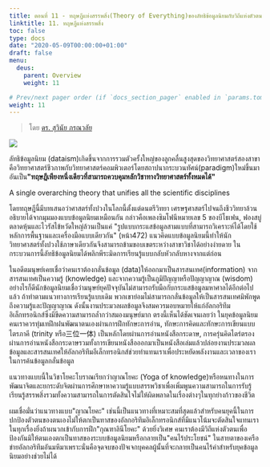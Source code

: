 ```yaml
---
title: ตอนที่ 11 - ทฤษฎีแห่งสรรพสิ่ง​(Theory​ of​ Everything)​ของลัทธิข้อมูลนิยมกับ​วิถีแห่งตัวตน
linktitle: 11. ทฤษฎีแห่งสรรพสิ่ง
toc: false
type: docs
date: "2020-05-09T00:00:00+01:00"
draft: false
menu:
  deus:
    parent: Overview
    weight: 11

# Prev/next pager order (if `docs_section_pager` enabled in `params.toml`)
weight: 11
---
```


> โดย [ดร. สุวินัย ภรณวลัย](https://www.facebook.com/suvinaip/)

![](https://www.panasm.com/wp-content/uploads/2018/10/Homo-Deus-2016-Yuval-Noah-Harari.jpg)

ลัทธิข้อมูลนิยม​ (dataism)​ เกิดขึ้นจากการรวมตัวครั้งใหญ่ของลูกคลื่นสูงสุดของวิทยาศาสตร์สองสาขา​คือวิทยาศาสตร์ชีวภาพกับวิทยาศาสตร์คอมพิวเตอร์​โดยสถาปนากระบวนทัศน์​ (paradigm)​ใหม่ขึ้นมาอันเป็น​ **"ทฤษฎีเพียงหนึ่งเดียวที่สามารถควบคุมหลักวิชาทางวิทยาศาสตร์ทั้งหมดได้"** 

A single​ overarching​ theory that unifies all the​ scientific disciplines

โดยทฤษฎีนี้มีบทเสนอว่า​ศาสตร์ทั้งปวงในโลกนี้ตั้งแต่ดนตรี​วิทยา เศรษฐศาสตร์​ไปจนถึงชีววิทยาล้วนอธิบายได้จากมุมมองแบบข้อมูลนิยมเหมือนกัน กล่าวคือ​เพลงซิมโฟนีหมายเลข​ 5​ ของบีโธเฟน, ฟองสบู่ตลาดหุ้น​และไวรัสไข้หวัดใหญ่ล้วนเป็นแค่  "รูปแบบกระแสข้อมูลสามแบบที่สามารถวิเคราะห์ได้โดยใช้หลักการพื้นฐานและเครื่องมือแบบเดียวกัน" (หน้า​472) แนวคิดแบบข้อมูลนิยมนี้​ทำให้นักวิทยาศาสตร์ทั้งปวงใช้ภาษาเดียวกัน​จึงสามารถข้ามขอบเขตระหว่างสาขาวิชาได้อย่างง่ายดาย ในกระบวนการนี้​ลัทธิข้อมูลนิยมได้พลิกพีระมิดการเรียนรู้แบบกลับหัวกลับหางจากแต่ก่อน

ในอดีตมนุษย์เคยเชื่อว่า​คนเราต้องกลั่นข้อมูล​ (data)​ ให้ออกมาเป็นสารสนเทศ​(information)​ จากสารสนเทศเป็นความรู้​ (knowledge) และจากความรู้เป็นภูมิปัญญาหรือปัญญาญาณ​ (wisdom) อย่างไรก็ดี​นักข้อมูลนิยมเชื่อว่า​มนุษย์ยุคปัจจุบันไม่สามารถรับมือกับกระแสข้อมูลมหาศาลได้อีกต่อไปแล้ว ถ้าทำตามแนวทางการเรียนรู้แบบเดิม​ พวกเขาย่อมไม่สามารถกลั่นข้อมูลให้เป็นสารสนเทศ​ มิพักพูดถึงความรู้และปัญญาญาณ ดังนั้นงานประมวลผลข้อมูลจึงสมควรมอบหมายให้แก่อัลกอริทึมอิเล็กทรอนิกส์​ซึ่งมีขีดความสามารถล้ำกว่าสมองมนุษย์มาก ตรงนี้เห็นได้ชัดเจนเลยว่า ในยุคข้อมูลนิยม​ คนเราควรทุ่มเทฝึกฝนพัฒนาตนเองผ่านการฝึกทักษะการอ่าน, ทักษะการคิดและทักษะการเขียนแบบไตรภาคี​ (trinity หรือ​三位一体)
เป็นหลักโดยผ่านการอ่านหนังสือกระดาษ, การครุ่นคิดไตร่ตรองผ่านการอ่านหนังสือกระดาษ​รวมทั้งการเขียนหนังสือออกมาเป็นหนังสือเล่ม​ แล้วปล่อยงานประมวลผลข้อมูลและสารสนเทศให้อัลกอริทึมอีเล็กทรอนิกส์ช่วยทำแทนเราเพื่อประหยัดพลังงานและเวลาของเราในการค้นข้อมูล​กลั่นข้อมูล

แนวทางแบบนี้​ในวิชาโยคะโบราณ​เรียกว่า​ญาณโยคะ (Yoga​ of​ knowledge)​ หรือหนทางในการพัฒนาจิต​ และยกระดับจิตผ่านการศึกษาหาความรู้แบบสรรพวิชาเพื่อเพิ่มพูนความสามารถในการรับรู้​เรียนรู้สรรพสิ่ง​ รวมทั้งความสามารถในการตัดสินใจไม่ให้ผิดพลาดในเรื่องต่างๆในทุกย่างก้าวของชีวิต

ผม​เชื่อมั่นว่า​แนวทางแบบ​"ญาณโยคะ" เช่นนี้​เป็นแนวทางที่เหมาะสมที่สุดแล้วสำหรับคนยุคนี้​ในการปกป้องตัวตนของตนเองไม่ให้ตกเป็นทาสของอัลกอริทึมอิเล็กทรอนิกส์ที่มีแนวโน้มจะตัดสินใจแทนเราในทุกเรื่อง​ ยิ่งถ้าผนวกเข้ากับการฝึก​"กุณฑาลินีโยคะ" ด้วยยิ่งวิเศษ คนเราต้องมีวิถีแห่งตัวตน​เพื่อป้องกันมิให้ตนเองตกเป็นทาสของระบบข้อมูลนิยม​หรือกลายเป็น​"คนไร้ประโยชน์" ในสายตาของเครือข่ายอัลกอริทึมอันมหึมา​เพราะนั่นคือจุดจบของปัจเจกบุคคลผู้นั้นที่จะกลายเป็นคนไร้ค่า​สำหรับยุคข้อมูลนิยมอย่างช่วยไม่ได้
